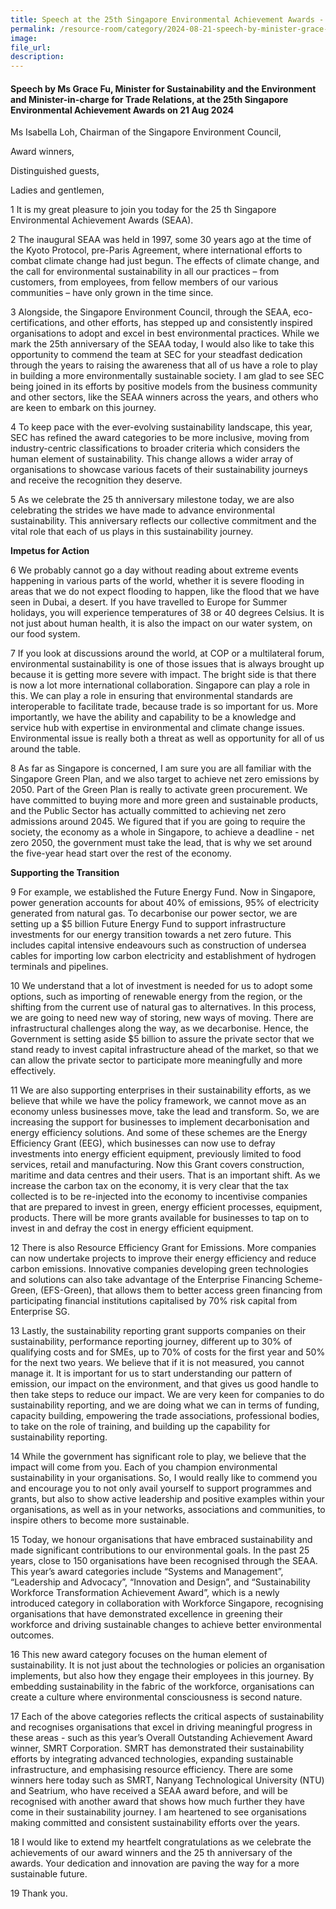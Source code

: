 ```yaml
---
title: Speech at the 25th Singapore Environmental Achievement Awards - Ms Grace Fu
permalink: /resource-room/category/2024-08-21-speech-by-minister-grace-fu-at-the-25th-seaa
image:
file_url:
description:
---
```


#### Speech by Ms Grace Fu, Minister for Sustainability and the Environment and Minister-in-charge for Trade Relations, at the 25th Singapore Environmental Achievement Awards on 21 Aug 2024

Ms Isabella Loh, Chairman of the Singapore Environment Council,

Award winners,

Distinguished guests,

Ladies and gentlemen,

1  It is my great pleasure to join you today for the 25 th Singapore Environmental Achievement Awards (SEAA).

2  The inaugural SEAA was held in 1997, some 30 years ago at the time of the Kyoto Protocol, pre-Paris Agreement, where international efforts to combat climate change had just begun. The effects of climate change, and the call for environmental sustainability in all our practices – from customers, from employees, from fellow members of our various communities – have only grown in the time since.

3  Alongside, the Singapore Environment Council, through the SEAA, eco-certifications, and other efforts, has stepped up and consistently inspired organisations to adopt and excel in best environmental practices. While we mark the 25th anniversary of the SEAA today, I would also like to take this opportunity to commend the team at SEC for your steadfast dedication through the years to raising the awareness that all of us have a role to play in building a more environmentally sustainable society. I am glad to see SEC being joined in its efforts by positive models from the business community and other sectors, like the SEAA winners across the years, and others who are keen to embark on this journey.

4  To keep pace with the ever-evolving sustainability landscape, this year, SEC has refined the award categories to be more inclusive, moving from industry-centric classifications to broader criteria which considers the human element of sustainability. This change allows a wider array of organisations to showcase various facets of their sustainability journeys and receive the recognition they deserve.

5  As we celebrate the 25 th anniversary milestone today, we are also celebrating the strides we have made to advance environmental sustainability. This anniversary reflects our collective commitment and the vital role that each of us plays in this sustainability journey.

**Impetus for Action**

6  We probably cannot go a day without reading about extreme events happening in various parts of the world, whether it is severe flooding in areas that we do not expect flooding to happen, like the flood that we have seen in Dubai, a desert. If you have travelled to Europe for Summer holidays, you will experience temperatures of 38 or 40 degrees Celsius. It is not just about human health, it is also the impact on our water system, on our food system.

7  If you look at discussions around the world, at COP or a multilateral forum, environmental sustainability is one of those issues that is always brought up because it is getting more severe with impact. The bright side is that there is now a lot more international collaboration. Singapore can play a role in this. We can play a role in ensuring that environmental standards are interoperable to facilitate trade, because trade is so important for us. More importantly, we have the ability and capability to be a knowledge and service hub with expertise in environmental and climate change issues. Environmental issue is really both a threat as well as opportunity for all of us around the table.

8  As far as Singapore is concerned, I am sure you are all familiar with the Singapore Green Plan, and we also target to achieve net zero emissions by 2050. Part of the Green Plan is really to activate green procurement. We have committed to buying more and more green and sustainable products, and the Public Sector has actually committed to achieving net zero admissions around 2045. We figured that if you are going to require the society, the economy as a whole in Singapore, to achieve a deadline - net zero 2050, the government must take the lead, that is why we set around the five-year head start over the rest of the economy.

**Supporting the Transition**

9  For example, we established the Future Energy Fund. Now in Singapore, power generation accounts for about 40% of emissions, 95% of electricity generated from natural gas. To decarbonise our power sector, we are setting up a $5 billion Future Energy Fund to support infrastructure investments for our energy transition towards a net zero future. This includes capital intensive endeavours such as construction of undersea cables for importing low carbon electricity and establishment of hydrogen terminals and pipelines.

10  We understand that a lot of investment is needed for us to adopt some options, such as importing of renewable energy from the region, or the shifting from the current use of natural gas to alternatives. In this process, we are going to need new way of storing, new ways of moving. There are infrastructural challenges along the way, as we decarbonise. Hence, the Government is setting aside $5 billion to assure the private sector that we stand ready to invest capital infrastructure ahead of the market, so that we can allow the private sector to participate more meaningfully and more effectively.

11  We are also supporting enterprises in their sustainability efforts, as we believe that while we have the policy framework, we cannot move as an economy unless businesses move, take the lead and transform. So, we are increasing the support for businesses to implement decarbonisation and energy efficiency solutions. And some of these schemes are the Energy Efficiency Grant (EEG), which businesses can now use to defray investments into energy efficient equipment, previously limited to food services, retail and manufacturing. Now this Grant covers construction, maritime and data centres and their users. That is an important shift. As we increase the carbon tax on the economy, it is very clear that the tax collected is to be re-injected into the economy to incentivise companies that are prepared to invest in green, energy efficient processes, equipment, products. There will be more grants available for businesses to tap on to invest in and defray the cost in energy efficient equipment.

12  There is also Resource Efficiency Grant for Emissions. More companies can now undertake projects to improve their energy efficiency and reduce carbon emissions. Innovative companies developing green technologies and solutions can also take advantage of the Enterprise Financing Scheme-Green, (EFS-Green), that allows them to better access green financing from participating financial institutions capitalised by 70% risk capital from Enterprise SG.

13  Lastly, the sustainability reporting grant supports companies on their sustainability, performance reporting journey, different up to 30% of qualifying costs and for SMEs, up to 70% of costs for the first year and 50% for the next two years. We believe that if it is not measured, you cannot manage it. It is important for us to start understanding our pattern of emission, our impact on the environment, and that gives us good handle to then take steps to reduce our impact. We are very keen for companies to do sustainability reporting, and we are doing what we can in terms of funding, capacity building, empowering the trade associations, professional bodies, to take on the role of training, and building up the capability for sustainability reporting.

14  While the government has significant role to play, we believe that the impact will come from you. Each of you champion environmental sustainability in your organisations. So, I would really like to commend you and encourage you to not only avail yourself to support programmes and grants, but also to show active leadership and positive examples within your organisations, as well as in your networks, associations and communities, to inspire others to become more sustainable.

15  Today, we honour organisations that have embraced sustainability and made significant contributions to our environmental goals. In the past 25 years, close to 150 organisations have been recognised through the SEAA. This year’s award categories include “Systems and Management”, “Leadership and Advocacy”, “Innovation and Design”, and “Sustainability Workforce Transformation Achievement Award”, which is a newly introduced category in collaboration with Workforce Singapore, recognising organisations that have demonstrated excellence in greening their workforce and driving sustainable changes to achieve better environmental outcomes.

16  This new award category focuses on the human element of sustainability. It is not just about the technologies or policies an organisation implements, but also how they engage their employees in this journey. By embedding sustainability in the fabric of the workforce, organisations can create a culture where environmental consciousness is second nature.

17  Each of the above categories reflects the critical aspects of sustainability and recognises organisations that excel in driving meaningful progress in these areas - such as this year’s Overall Outstanding Achievement Award winner, SMRT Corporation. SMRT has demonstrated their sustainability efforts by integrating advanced technologies, expanding sustainable infrastructure, and emphasising resource efficiency. There are some winners here today such as SMRT, Nanyang Technological University (NTU) and Seatrium, who have received a SEAA award before, and will be recognised with another award that shows how much further they have come in their sustainability journey. I am heartened to see organisations making committed and consistent sustainability efforts over the years.

18  I would like to extend my heartfelt congratulations as we celebrate the achievements of our award winners and the 25 th anniversary of the awards. Your dedication and innovation are paving the way for a more sustainable future.

19  Thank you.
















